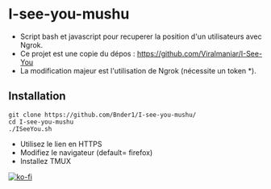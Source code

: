 # I-see-you-mushu
- Script bash et javascript  pour recuperer la position d'un utilisateurs avec Ngrok.
- Ce projet est une copie du dépos : https://github.com/Viralmaniar/I-See-You
- La modification majeur est l'utilisation de Ngrok (nécessite un token *).

## Installation

```
git clone https://github.com/Bnder1/I-see-you-mushu/
cd I-see-you-mushu
./ISeeYou.sh
```

- Utilisez le lien en HTTPS
- Modifiez le navigateur (default= firefox)
- Installez TMUX

[![ko-fi](https://ko-fi.com/img/githubbutton_sm.svg)](https://ko-fi.com/X8X043S09)

